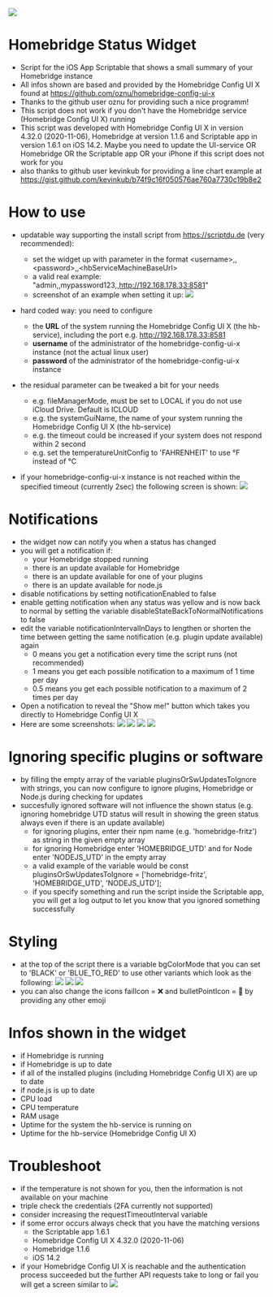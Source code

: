 ![](images/widget_purple.jpg)

# Homebridge Status Widget
- Script for the iOS App Scriptable that shows a small summary of your Homebridge instance
- All infos shown are based and provided by the Homebridge Config UI X found at https://github.com/oznu/homebridge-config-ui-x
- Thanks to the github user oznu for providing such a nice programm!
- This script does not work if you don't have the Homebridge service (Homebridge Config UI X) running
- This script was developed with Homebridge Config UI X in version 4.32.0 (2020-11-06), Homebridge at version 1.1.6 and Scriptable app in version 1.6.1 on iOS 14.2. Maybe you need to update the UI-service OR Homebridge OR the Scriptable app OR your iPhone if this script does not work for you
- also thanks to github user kevinkub for providing a line chart example at https://gist.github.com/kevinkub/b74f9c16f050576ae760a7730c19b8e2

# How to use
- updatable way supporting the install script from https://scriptdu.de (very recommended):
   - set the widget up with parameter in the format \<username>,,\<password>,,\<hbServiceMachineBaseUrl>
   - a valid real example: "admin,,mypassword123,,http://192.168.178.33:8581"
   - screenshot of an example when setting it up: ![](images/example_parameter_setup.jpeg)
   
- hard coded way: you need to configure 
   - the **URL** of the system running the Homebridge Config UI X (the hb-service), including the port e.g. http://192.168.178.33:8581
   - **username** of the administrator of the homebridge-config-ui-x instance (not the actual linux user)
   - **password** of the administrator of the homebridge-config-ui-x instance
- the residual parameter can be tweaked a bit for your needs
   - e.g. fileManagerMode, must be set to LOCAL if you do not use iCloud Drive. Default is ICLOUD
   - e.g. the systemGuiName, the name of your system running the Homebridge Config UI X (the hb-service)
   - e.g. the timeout could be increased if your system does not respond within 2 second
   - e.g. set the temperatureUnitConfig to 'FAHRENHEIT' to use °F instead of °C
- if your homebridge-config-ui-x instance is not reached within the specified timeout (currently 2sec) the following screen is shown: ![](images/notAvailable_purple.jpg)

# Notifications
- the widget now can notify you when a status has changed
- you will get a notification if:
  - your Homebridge stopped running
  - there is an update available for Homebridge
  - there is an update available for one of your plugins
  - there is an update available for node.js
- disable notifications by setting notificationEnabled to false
- enable getting notification when any status was yellow and is now back to normal by setting the variable disableStateBackToNormalNotifications to false
- edit the variable notificationIntervalInDays to lengthen or shorten the time between getting the same notification (e.g. plugin update available) again
  - 0 means you get a notification every time the script runs (not recommended)
  - 1 means you get each possible notification to a maximum of 1 time per day
  - 0.5 means you get each possible notification to a maximum of 2 times per day
- Open a notification to reveal the "Show me!" button which takes you directly to Homebridge Config UI X
- Here are some screenshots: 
![](images/notification_plugin_update.jpeg)
![](images/notification_homebridge_update.jpeg)
![](images/notification_homebridge_stopped.jpg)
![](images/notification_homebridge_stopped_extended.jpg)

# Ignoring specific plugins or software
- by filling the empty array of the variable pluginsOrSwUpdatesToIgnore with strings, you can now configure to ignore plugins, Homebridge or Node.js during checking for updates
- succesfully ignored software will not influence the shown status (e.g. ignoring homebridge UTD status will result in showing the green status always even if there is an update available)
  - for ignoring plugins, enter their npm name (e.g. 'homebridge-fritz') as string in the given empty array 
  - for ignoring Homebridge enter 'HOMEBRIDGE_UTD' and for Node enter 'NODEJS_UTD' in the empty array
  - a valid example of the variable would be const pluginsOrSwUpdatesToIgnore = ['homebridge-fritz', 'HOMEBRIDGE_UTD', 'NODEJS_UTD'];
  - if you specify something and run the script inside the Scriptable app, you will get a log output to let you know that you ignored something successfully


# Styling
- at the top of the script there is a variable bgColorMode that you can set to 'BLACK' or 'BLUE_TO_RED' to use other variants which look as the following:
![](images/widget_black.jpg)
![](images/notAvailable_black.jpg)
![](images/widget_blue_to_red.jpg)
- you can also change the icons failIcon = ❌ and bulletPointIcon = 🔸 by providing any other emoji

# Infos shown in the widget
- if Homebridge is running
- if Homebridge is up to date
- if all of the installed plugins (including Homebridge Config UI X) are up to date
- if node.js is up to date
- CPU load
- CPU temperature
- RAM usage
- Uptime for the system the hb-service is running on
- Uptime for the hb-service (Homebridge Config UI X)

# Troubleshoot
- if the temperature is not shown for you, then the information is not available on your machine
- triple check the credentials (2FA currently not supported)
- consider increasing the requestTimeoutInterval variable
- if some error occurs always check that you have the matching versions
  - the Scriptable app 1.6.1
  - Homebridge Config UI X 4.32.0 (2020-11-06)
  - Homebridge 1.1.6
  - iOS 14.2
- if your Homebridge Config UI X is reachable and the authentication process succeeded but the further API requests take to long or fail you will get a screen similar to ![](images/unknown.jpg)